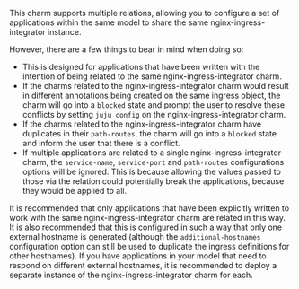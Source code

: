 This charm supports multiple relations, allowing you to configure a set of applications within the same model to share the same nginx-ingress-integrator instance. 

However, there are a few things to bear in mind when doing so:

* This is designed for applications that have been written with the intention of being related to the same nginx-ingress-integrator charm.
* If the charms related to the nginx-ingress-integrator charm would result in different annotations being created on the same ingress object, the charm will go into a `blocked` state and prompt the user to resolve these conflicts by setting `juju config` on the nginx-ingress-integrator charm.
* If the charms related to the nginx-ingress-integrator charm have duplicates in their `path-routes`, the charm will go into a `blocked` state and inform the user that there is a conflict.
* If multiple applications are related to a single nginx-ingress-integrator charm, the `service-name`, `service-port` and `path-routes` configurations options will be ignored. This is because allowing the values passed to those via the relation could potentially break the applications, because they would be applied to all.

It is recommended that only applications that have been explicitly written to work with the same nginx-ingress-integrator charm are related in this way. It is also recommended that this is configured in such a way that only one external hostname is generated (although the `additional-hostnames` configuration option can still be used to duplicate the ingress definitions for other hostnames). If you have applications in your model that need to respond on different external hostnames, it is recommended to deploy a separate instance of the nginx-ingress-integrator charm for each.